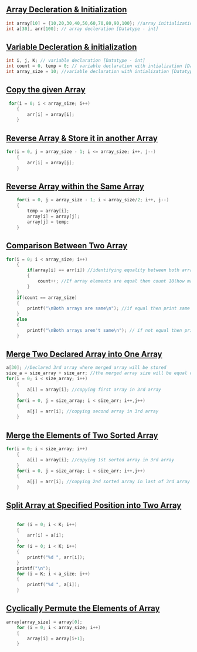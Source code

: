 ## [Array Decleration & Initialization](../lab4/4.c)
```c
int array[10] = {10,20,30,40,50,60,70,80,90,100}; //array initialization [Datatype - int]
int a[30], arr[100]; // array decleration [Datatype - int]

```
## [Variable Decleration & initialization](../lab4/3.c)
```c
int i, j, K; // variable declaration [Datatype - int]
int count = 0, temp = 0; // variable declaration with intialization [Datatype - int]
int array_size = 10; //variable declaration with intialization [Datatype - int]
```

## [Copy the given Array](../lab4/1.c)
```c
 for(i = 0; i < array_size; i++)
    {
        arr[i] = array[i];
    }
```

## [Reverse Array & Store it in another Array](../lab4/2.c)
```c
for(i = 0, j = array_size - 1; i <= array_size; i++, j--)
    {
        arr[i] = array[j];
    }
```

## [Reverse Array within the Same Array](../lab4/3.c)
```c
    for(i = 0, j = array_size - 1; i < array_size/2; i++, j--)
    {
        temp = array[i];
        array[i] = array[j];
        array[j] = temp;
    }
```

## [Comparison Between Two Array](../lab4/4.c)
```c
for(i = 0; i < array_size; i++)
    {
        if(array[i] == arr[i]) //identifying equality between both array
        {
            count++; //If array elements are equal then count 10(how many times the loop is cycling)
        }
    }
    if(count == array_size)
    {
        printf("\nBoth arrays are same\n"); //if equal then print same
    }
    else
    {
        printf("\nBoth arrays aren't same\n"); // if not equal then print
    }

```

## [Merge Two Declared Array into One Array](../lab4/5.c)
```c
a[30]; //Declared 3rd array where merged array will be stored
size_a = size_array + size_arr; //the merged array size will be equal of two declared array size
for(i = 0; i < size_array; i++)
    {
        a[i] = array[i]; //copying first array in 3rd array
    }
    for(i = 0, j = size_array; i < size_arr; i++,j++)
    {
        a[j] = arr[i]; //copying second array in 3rd array
    }
```

## [Merge the Elements of Two Sorted Array](../lab4/6.c)
```c
for(i = 0; i < size_array; i++)
    {
        a[i] = array[i]; //copying 1st sorted array in 3rd array
    }
    for(i = 0, j = size_array; i < size_arr; i++,j++)
    {
        a[j] = arr[i]; //copying 2nd sorted array in last of 3rd array
    }
```

## [Split Array at Specified Position into Two Array](../lab4/7.c)
```c 
    
    for (i = 0; i < K; i++) 
    {
        arr[i] = a[i];
    }
    for (i = 0; i < K; i++)
    {
        printf("%d ", arr[i]);
    }
    printf("\n");
    for (i = K; i < a_size; i++)
    {
        printf("%d ", a[i]);
    }
```

## [Cyclically Permute the Elements of Array](../lab4/8.c)
```c
array[array_size] = array[0];
    for (i = 0; i < array_size; i++)
    {
        array[i] = array[i+1];
    }
```

